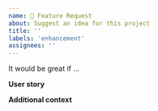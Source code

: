 ```yaml
---
name: 🚀 Feature Request
about: Suggest an idea for this project
title: ''
labels: 'enhancement'
assignees: ''
---
```


<!--A clear and concise description of what feature you are missing.-->
It would be great if ...

**User story**
<!--Describe your problem, feature you are missing, and how you image to look like.-->

**Additional context**
<!--Add any other context or screenshots about the feature request here.-->
